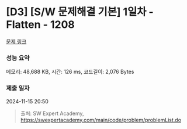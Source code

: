 # [D3] [S/W 문제해결 기본] 1일차 - Flatten - 1208 

[문제 링크](https://swexpertacademy.com/main/code/problem/problemDetail.do?contestProbId=AV139KOaABgCFAYh) 

### 성능 요약

메모리: 48,688 KB, 시간: 126 ms, 코드길이: 2,076 Bytes

### 제출 일자

2024-11-15 20:50



> 출처: SW Expert Academy, https://swexpertacademy.com/main/code/problem/problemList.do